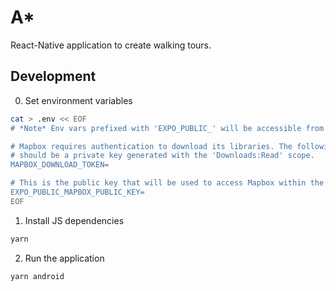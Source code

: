 # A\*

React-Native application to create walking tours.

## Development

0. Set environment variables

```bash
cat > .env << EOF
# *Note* Env vars prefixed with 'EXPO_PUBLIC_' will be accessible from the mobile application

# Mapbox requires authentication to download its libraries. The following env var
# should be a private key generated with the 'Downloads:Read' scope.
MAPBOX_DOWNLOAD_TOKEN=

# This is the public key that will be used to access Mapbox within the app.
EXPO_PUBLIC_MAPBOX_PUBLIC_KEY=
EOF
```

1. Install JS dependencies

```bash
yarn
```

2. Run the application

```bash
yarn android
```
